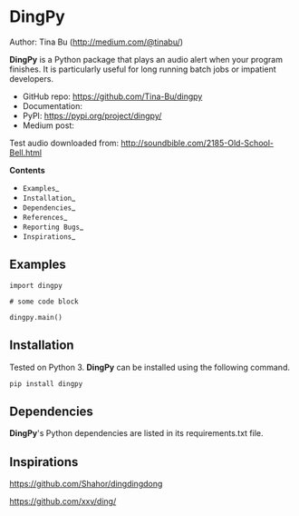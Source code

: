 # DingPy

Author: Tina Bu (http://medium.com/@tinabu/)

**DingPy** is a Python package that plays an audio alert when your program finishes. It is particularly useful for long running batch jobs or impatient developers.

- GitHub repo: https://github.com/Tina-Bu/dingpy
- Documentation:
- PyPI: https://pypi.org/project/dingpy/
- Medium post: 

Test audio downloaded from: http://soundbible.com/2185-Old-School-Bell.html

**Contents**

- `Examples`_
- `Installation`_
- `Dependencies`_
- `References`_
- `Reporting Bugs`_
- `Inspirations`_

## Examples
```
import dingpy

# some code block

dingpy.main()
```

## Installation

Tested on Python 3. **DingPy** can be installed using the following command.

```
pip install dingpy
```
## Dependencies

**DingPy**'s Python dependencies are listed in its requirements.txt file. 

## Inspirations

https://github.com/Shahor/dingdingdong

https://github.com/xxv/ding/
